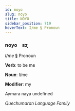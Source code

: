 ```yaml
---
id: noyo
slug: noyo
title: NOYO
sidebar_position: 719
hoverText: I/me § Pronoun
---
```


### noyo&emsp;<span kind="abugida">ƨɀ</span>

*I/me* **§** Pronoun

**Verb**: to be me

**Noun**: I/me

**Modifier**: my

Aymara naya undefined

*Quechumaran Language Family*